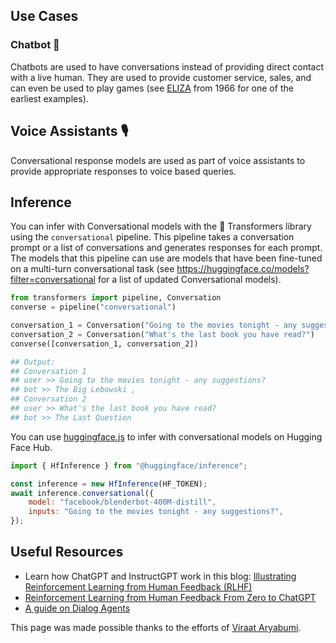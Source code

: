 ## Use Cases

### Chatbot 💬

Chatbots are used to have conversations instead of providing direct contact with a live human. They are used to provide customer service, sales, and can even be used to play games (see [ELIZA](https://en.wikipedia.org/wiki/ELIZA) from 1966 for one of the earliest examples).

## Voice Assistants 🎙️

Conversational response models are used as part of voice assistants to provide appropriate responses to voice based queries.

## Inference

You can infer with Conversational models with the 🤗 Transformers library using the `conversational` pipeline. This pipeline takes a conversation prompt or a list of conversations and generates responses for each prompt. The models that this pipeline can use are models that have been fine-tuned on a multi-turn conversational task (see https://huggingface.co/models?filter=conversational for a list of updated Conversational models).

```python
from transformers import pipeline, Conversation
converse = pipeline("conversational")

conversation_1 = Conversation("Going to the movies tonight - any suggestions?")
conversation_2 = Conversation("What's the last book you have read?")
converse([conversation_1, conversation_2])

## Output:
## Conversation 1
## user >> Going to the movies tonight - any suggestions?
## bot >> The Big Lebowski ,
## Conversation 2
## user >> What's the last book you have read?
## bot >> The Last Question
```

You can use [huggingface.js](https://github.com/huggingface/huggingface.js) to infer with conversational models on Hugging Face Hub.

```javascript
import { HfInference } from "@huggingface/inference";

const inference = new HfInference(HF_TOKEN);
await inference.conversational({
	model: "facebook/blenderbot-400M-distill",
	inputs: "Going to the movies tonight - any suggestions?",
});
```

## Useful Resources

- Learn how ChatGPT and InstructGPT work in this blog: [Illustrating Reinforcement Learning from Human Feedback (RLHF)](https://huggingface.co/blog/rlhf)
- [Reinforcement Learning from Human Feedback From Zero to ChatGPT](https://www.youtube.com/watch?v=EAd4oQtEJOM)
- [A guide on Dialog Agents](https://huggingface.co/blog/dialog-agents)

This page was made possible thanks to the efforts of [Viraat Aryabumi](https://huggingface.co/viraat).
